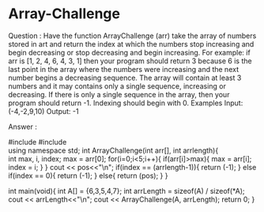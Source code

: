 # Array-Challenge
Question : Have the function ArrayChallenge (arr) take the array of numbers stored in art and return the index at which the numbers stop increasing and begin decreasing or stop decreasing and begin increasing. For example: if arr is [1, 2, 4, 6, 4, 3, 1] then your program should return 3 because 6 is the last point in the array where the numbers were increasing and the next number begins a decreasing sequence. The array will contain at least 3 numbers and it may contains only a single sequence, increasing or decreasing. If there is only a single sequence in the array, then your program should return -1. Indexing should begin with 0.  Examples  Input: (-4,-2,9,10)  Output: -1 

Answer :

#include <iostream>	
#include <string>	
using namespace std;
int ArrayChallenge(int arr[], int arrlength){	
	int max, i, index;
	max = arr[0];
	for(i=0;i<5;i++){
		if(arr[i]>max){
			max = arr[i];
			index = i;
		}
	}
	cout <<  pos<<"\n";
	if(index == (arrlength-1)){
		return (-1);
	}
	else if(index == 0){
		return (-1);
	}
	else{
	return (pos);
}
}

int main(void){
	int A[] = {6,3,5,4,7};
	int arrLength = sizeof(A) / sizeof(*A);
	cout <<  arrLength<<"\n";
	cout << ArrayChallenge(A, arrLength);
	return 0;
}
